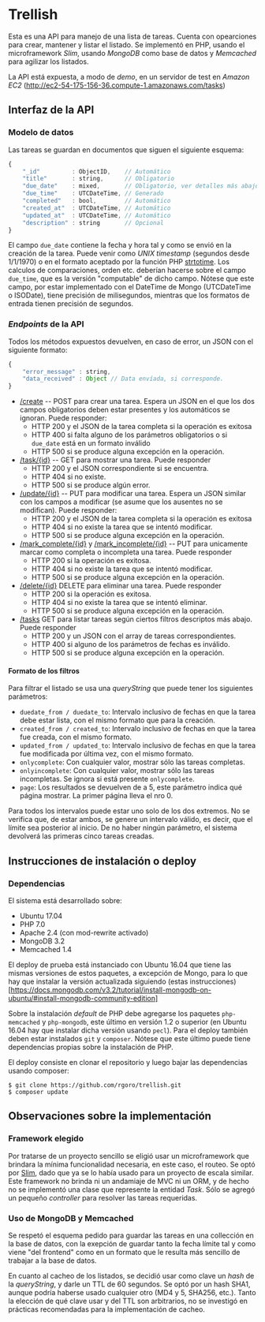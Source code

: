 # Trellish

Esta es una API para manejo de una lista de tareas.  Cuenta con opearciones para crear, mantener y listar el listado.  Se implementó en PHP, usando el microframework *Slim*, usando *MongoDB* como base de datos y *Memcached*  para agilizar los listados.

La API está expuesta, a modo de *demo*, en un servidor de test en *Amazon EC2* (http://ec2-54-175-156-36.compute-1.amazonaws.com/tasks)

## Interfaz de la API
### Modelo de datos
Las tareas se guardan en documentos que siguen el siguiente esquema:

```javascript
{
	"_id"         : ObjectID,    // Automático
	"title"       : string,      // Obligatorio
	"due_date"    : mixed,       // Obligatorio, ver detalles más abajo
	"due_time"    : UTCDateTime, // Generado
	"completed"   : bool,        // Automático
	"created_at"  : UTCDateTime, // Automático
	"updated_at"  : UTCDateTime, // Automático
	"description" : string       // Opcional
}
```

El campo `due_date` contiene la fecha y hora tal y como se envió en la creación de la tarea.  Puede venir como *UNIX timestamp* (segundos desde 1/1/1970) o en el formato aceptado por la función PHP [strtotime](http://php.net/strtotime).  Los calculos de comparaciones, orden etc. deberían hacerse sobre el campo `due_time`, que es la versión "computable" de dicho campo.  Nótese que este campo, por estar implementado con el DateTime de Mongo (UTCDateTime o ISODate), tiene precisión de milisegundos, mientras que los formatos de entrada tienen precisión de segundos.

### *Endpoints* de la API
Todos los métodos expuestos devuelven, en caso de error, un JSON con el siguiente formato:
```javascript
{
	"error_message" : string,
	"data_received" : Object // Data envíada, si corresponde.
}
```

* [/create](http://ec2-54-175-156-36.compute-1.amazonaws.com/create) -- POST para crear una tarea.  Espera un JSON en el que los dos campos obligatorios deben estar presentes y los automáticos se ignoran. Puede responder:
  + HTTP 200 y el JSON de la tarea completa si la operación es exitosa
  + HTTP 400 si falta alguno de los parámetros obligatorios o si `due_date` está en un formato inválido
  + HTTP 500 si se produce alguna excepción en la operación.
* [/task/{id}](http://ec2-54-175-156-36.compute-1.amazonaws.com/task/{id}) -- GET para mostrar una tarea.  Puede responder
  + HTTP 200 y el JSON correspondiente si se encuentra.
  + HTTP 404 si no existe.
  + HTTP 500 si se produce algún error.
* [/update/{id}](http://ec2-54-175-156-36.compute-1.amazonaws.com/update/{id}) -- PUT para modificar una tarea. Espera un JSON similar con los campos a modificar (se asume que los ausentes no se modifican).  Puede responder:
  + HTTP 200 y el JSON de la tarea completa si la operación es exitosa
  + HTTP 404 si no existe la tarea que se intentó modificar.
  + HTTP 500 si se produce alguna excepción en la operación.
* [/mark_complete/{id}](http://ec2-54-175-156-36.compute-1.amazonaws.com/mark_complete/{id}) y [/mark_incomplete/{id}](URL) -- PUT para unicamente marcar como completa o incompleta una tarea.  Puede responder
  + HTTP 200 si la operación es exitosa.
  + HTTP 404 si no existe la tarea que se intentó modificar.
  + HTTP 500 si se produce alguna excepción en la operación.
* [/delete/{id}](http://ec2-54-175-156-36.compute-1.amazonaws.com/delete/{id}) DELETE para eliminar una tarea.  Puede responder 
  + HTTP 200 si la operación es exitosa.
  + HTTP 404 si no existe la tarea que se intentó eliminar.
  + HTTP 500 si se produce alguna excepción en la operación.
* [/tasks](http://ec2-54-175-156-36.compute-1.amazonaws.com/tasks) GET para listar tareas según ciertos filtros descriptos más abajo.  Puede responder
  + HTTP 200 y un JSON con el array de tareas correspondientes.
  + HTTP 400 si alguno de los parámetros de fechas es inválido.
  + HTTP 500 si se produce alguna excepción en la operación.

#### Formato de los filtros
Para filtrar el listado se usa una *queryString* que puede tener los siguientes parámetros:
* `duedate_from / duedate_to`: Intervalo inclusivo de fechas en que la tarea debe estar lista, con el mismo formato que para la creación.
* `created_from / created_to`: Intervalo inclusivo de fechas en que la tarea fue creada, con el mismo formato.
* `updated_from / updated_to`: Intervalo inclusivo de fechas en que la tarea fue modificada por última vez, con el mismo formato.
* `onlycomplete`: Con cualquier valor, mostrar sólo las tareas completas.
* `onlyincomplete`: Con cualquier valor, mostrar sólo las tareas incompletas.  Se ignora si está presente `onlycomplete`.
* `page`: Los resultados se devuelven de a 5, este parámetro indica qué página mostrar.  La primer página lleva el nro 0.

Para todos los intervalos puede estar uno solo de los dos extremos.  No se verifica que, de estar ambos, se genere un intervalo válido, es decir, que el límite sea posterior al inicio.  De no haber ningún parámetro, el sistema devolverá las primeras cinco tareas creadas.

## Instrucciones de instalación o deploy
### Dependencias
El sistema está desarrollado sobre:
* Ubuntu 17.04
* PHP 7.0
* Apache 2.4 (con mod-rewrite activado)
* MongoDB 3.2
* Memcached 1.4

El deploy de prueba está instanciado con Ubuntu 16.04 que tiene las mismas versiones de estos paquetes, a excepción de Mongo, para lo que hay que instalar la versión actualizada siguiendo (estas instrucciones)[https://docs.mongodb.com/v3.2/tutorial/install-mongodb-on-ubuntu/#install-mongodb-community-edition]

Sobre la instalación *default* de PHP debe agregarse los paquetes `php-memcached` y `php-mongodb`, este último en versión 1.2 o superior (en Ubuntu 16.04 hay que instalar dicha versión usando `pecl`).  Para el deploy también deben estar instalados `git` y `composer`.  Nótese que este último puede tiene dependencias propias sobre la instalación de PHP.

El deploy consiste en clonar el repositorio y luego bajar las dependencias usando composer:

```
$ git clone https://github.com/rgoro/trellish.git
$ composer update
```

## Observaciones sobre la implementación
### Framework elegido
Por tratarse de un proyecto sencillo se eligió usar un microframework que brindara la mínima funcionalidad necesaria, en este caso, el routeo.  Se optó por [Slim](https://www.slimframework.com/), dado que ya se lo había usado para un proyecto de escala similar.  Este framework no brinda ni un andamiaje de MVC ni un ORM, y de hecho no se implementó una clase que represente la entidad *Task*.  Sólo se agregó un pequeño *controller* para resolver las tareas requeridas.

### Uso de MongoDB y Memcached
Se respetó el esquema pedido para guardar las tareas en una collección en la base de datos, con la exepción de guardar tanto la fecha límite tal y como viene "del frontend" como en un formato que le resulta más sencillo de trabajar a la base de datos.

En cuanto al cacheo de los listados, se decidió usar como clave un *hash* de la *queryString*, y darle un TTL de 60 segundos.  Se optó por un hash SHA1, aunque podría haberse usado cualquier otro (MD4 y 5, SHA256, etc.).  Tanto la elección de qué clave usar y del TTL son arbitrarios, no se investigó en prácticas recomendadas para la implementación de cacheo.

